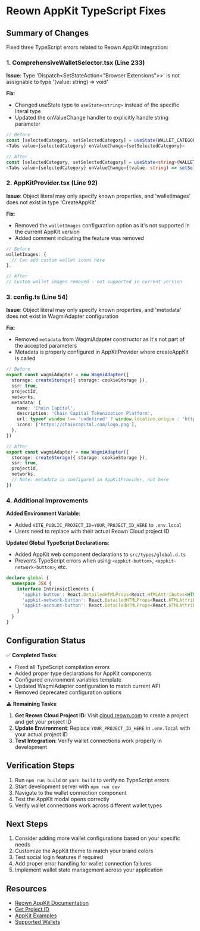 # Reown AppKit TypeScript Fixes

## Summary of Changes

Fixed three TypeScript errors related to Reown AppKit integration:

### 1. ComprehensiveWalletSelector.tsx (Line 233)

**Issue**: Type 'Dispatch<SetStateAction<"Browser Extensions">>' is not assignable to type '(value: string) => void'

**Fix**: 
- Changed useState type to `useState<string>` instead of the specific literal type
- Updated the onValueChange handler to explicitly handle string parameter

```typescript
// Before
const [selectedCategory, setSelectedCategory] = useState(WALLET_CATEGORIES.BROWSER)
<Tabs value={selectedCategory} onValueChange={setSelectedCategory}>

// After  
const [selectedCategory, setSelectedCategory] = useState<string>(WALLET_CATEGORIES.BROWSER)
<Tabs value={selectedCategory} onValueChange={(value: string) => setSelectedCategory(value)}>
```

### 2. AppKitProvider.tsx (Line 92)

**Issue**: Object literal may only specify known properties, and 'walletImages' does not exist in type 'CreateAppKit'

**Fix**: 
- Removed the `walletImages` configuration option as it's not supported in the current AppKit version
- Added comment indicating the feature was removed

```typescript
// Before
walletImages: {
  // Can add custom wallet icons here
},

// After
// Custom wallet images removed - not supported in current version
```

### 3. config.ts (Line 54)

**Issue**: Object literal may only specify known properties, and 'metadata' does not exist in WagmiAdapter configuration

**Fix**: 
- Removed `metadata` from WagmiAdapter constructor as it's not part of the accepted parameters
- Metadata is properly configured in AppKitProvider where createAppKit is called

```typescript
// Before
export const wagmiAdapter = new WagmiAdapter({
  storage: createStorage({ storage: cookieStorage }),
  ssr: true,
  projectId,
  networks,
  metadata: {
    name: 'Chain Capital',
    description: 'Chain Capital Tokenization Platform',
    url: typeof window !== 'undefined' ? window.location.origin : 'https://chaincapital.com',
    icons: ['https://chaincapital.com/logo.png'],
  },
})

// After
export const wagmiAdapter = new WagmiAdapter({
  storage: createStorage({ storage: cookieStorage }),
  ssr: true,
  projectId,
  networks,
  // Note: metadata is configured in AppKitProvider, not here
})
```

### 4. Additional Improvements

**Added Environment Variable**:
- Added `VITE_PUBLIC_PROJECT_ID=YOUR_PROJECT_ID_HERE` to `.env.local`
- Users need to replace with their actual Reown Cloud project ID

**Updated Global TypeScript Declarations**:
- Added AppKit web component declarations to `src/types/global.d.ts`
- Prevents TypeScript errors when using `<appkit-button>`, `<appkit-network-button>`, etc.

```typescript
declare global {
  namespace JSX {
    interface IntrinsicElements {
      'appkit-button': React.DetailedHTMLProps<React.HTMLAttributes<HTMLElement>, HTMLElement>;
      'appkit-network-button': React.DetailedHTMLProps<React.HTMLAttributes<HTMLElement>, HTMLElement>;
      'appkit-account-button': React.DetailedHTMLProps<React.HTMLAttributes<HTMLElement>, HTMLElement>;
    }
  }
}
```

## Configuration Status

✅ **Completed Tasks**:
- Fixed all TypeScript compilation errors
- Added proper type declarations for AppKit components
- Configured environment variables template
- Updated WagmiAdapter configuration to match current API
- Removed deprecated configuration options

⚠️ **Remaining Tasks**:
1. **Get Reown Cloud Project ID**: Visit [cloud.reown.com](https://cloud.reown.com) to create a project and get your project ID
2. **Update Environment**: Replace `YOUR_PROJECT_ID_HERE` in `.env.local` with your actual project ID
3. **Test Integration**: Verify wallet connections work properly in development

## Verification Steps

1. Run `npm run build` or `yarn build` to verify no TypeScript errors
2. Start development server with `npm run dev`
3. Navigate to the wallet connection component
4. Test the AppKit modal opens correctly
5. Verify wallet connections work across different wallet types

## Next Steps

1. Consider adding more wallet configurations based on your specific needs
2. Customize the AppKit theme to match your brand colors
3. Test social login features if required
4. Add proper error handling for wallet connection failures
5. Implement wallet state management across your application

## Resources

- [Reown AppKit Documentation](https://docs.reown.com/appkit/react/core/installation)
- [Get Project ID](https://cloud.reown.com)
- [AppKit Examples](https://github.com/reown-com/appkit-web-examples)
- [Supported Wallets](https://docs.reown.com/appkit/overview)
